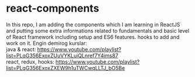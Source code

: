 # react-components
In this repo, I am adding the components which I am learning in ReactJS and putting some extra informations related to fundamentals and basic level of React framework including setup and ES6 features.
hooks to add and work on it.
Engin demirog kurslar: </br>
java & react: https://www.youtube.com/playlist?list=PLqG356ExoxZUuVYKLuiQLnref7Y4ims87 
</br>
react, redux, hooks: https://www.youtube.com/playlist?list=PLqG356ExoxZXEW9h1uTWCwqLLTJ_bO5Be 
</br>
</br>
